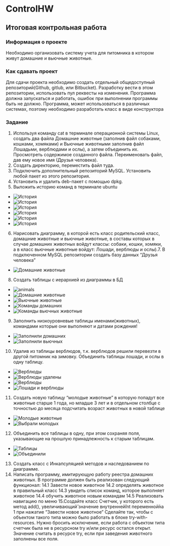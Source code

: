 # ControlHW
## Итоговая контрольная работа

### Информация о проекте

Необходимо организовать систему учета для питомника в котором живут
домашние и вьючные животные.

### Как сдавать проект
Для сдачи проекта необходимо создать отдельный общедоступный
репозиторий(Github, gitlub, или Bitbucket). Разработку вести в этом
репозитории, использовать пул реквесты на изменения. Программа должна
запускаться и работать, ошибок при выполнении программы быть не должно.
Программа, может использоваться в различных системах, поэтому необходимо
разработать класс в виде конструктора

### Задание

1. Используя команду cat в терминале операционной системы Linux, создать
два файла Домашние животные (заполнив файл собаками, кошками,
хомяками) и Вьючные животными заполнив файл Лошадьми, верблюдами и
ослы), а затем объединить их. Просмотреть содержимое созданного файла.
Переименовать файл, дав ему новое имя (Друзья человека).
2. Создать директорию, переместить файл туда.
3. Подключить дополнительный репозиторий MySQL. Установить любой пакет
из этого репозитория.
4. Установить и удалить deb-пакет с помощью dpkg.
5. Выложить историю команд в терминале ubuntu
* ![История](src/main/resources/images/history1.png)
* ![История](src/main/resources/images/history2.png)
* ![История](src/main/resources/images/history3.png)
* ![История](src/main/resources/images/history4.png)
* ![История](src/main/resources/images/history5.png)
* ![История](src/main/resources/images/history6.png)
6. Нарисовать диаграмму, в которой есть класс родительский класс, домашние
животные и вьючные животные, в составы которых в случае домашних
животных войдут классы: собаки, кошки, хомяки, а в класс вьючные животные
войдут: Лошади, верблюды и ослы).7. В подключенном MySQL репозитории создать базу данных “Друзья
человека”
* ![Домашние животные](src/main/resources/images/Домашние%20животные.png)
8. Создать таблицы с иерархией из диаграммы в БД
* ![animals](src/main/resources/images/animals.png)
* ![Домашние животные](src/main/resources/images/pets.png)
* ![Вьючные животные](src/main/resources/images/pack_animals.png)
* ![Команды домашних](src/main/resources/images/pets_actions.png)
* ![Команды вьючных животные](src/main/resources/images/pack_actions.png)
9. Заполнить низкоуровневые таблицы именами(животных), командами
которые они выполняют и датами рождения!
* ![Заполнили домашних](src/main/resources/images/pets_insert.png)
* ![Заполнили вьючных](src/main/resources/images/pack_insert.png)
10. Удалив из таблицы верблюдов, т.к. верблюдов решили перевезти в другой
питомник на зимовку. Объединить таблицы лошади, и ослы в одну таблицу.
* ![Верблюды](src/main/resources/images/select_camels.png)
* ![Верблюды удалены](src/main/resources/images/delete_camels.png)
* ![Верблюды](src/main/resources/images/select_camels.png)
* ![Лошади и верблюды](src/main/resources/images/horse_donkey.png)
11. Создать новую таблицу “молодые животные” в которую попадут все
животные старше 1 года, но младше 3 лет и в отдельном столбце с точностью
до месяца подсчитать возраст животных в новой таблице
* ![Молодые животные](src/main/resources/images/young_animals.png)
* ![Выбрали молодых](src/main/resources/images/select_young.png)
12. Объединить все таблицы в одну, при этом сохраняя поля, указывающие на
прошлую принадлежность к старым таблицам.
* ![Таблицы](src/main/resources/images/table_list.png)
* ![Объединили](src/main/resources/images/animals_insert_all.png)
13. Создать класс с Инкапсуляцией методов и наследованием по диаграмме.
14. Написать программу, имитирующую работу реестра домашних животных.
В программе должен быть реализован следующий функционал:
14.1 Завести новое животное
14.2 определять животное в правильный класс
14.3 увидеть список команд, которое выполняет животное
14.4 обучить животное новым командам
14.5 Реализовать навигацию по меню
15.Создайте класс Счетчик, у которого есть метод add(), увеличивающий̆
значение внутренней̆int переменной̆на 1 при нажатие “Завести новое
животное” Сделайте так, чтобы с объектом такого типа можно было работать в
блоке try-with-resources. Нужно бросить исключение, если работа с объектом
типа счетчик была не в ресурсном try и/или ресурс остался открыт. Значение
считать в ресурсе try, если при заведения животного заполнены все поля.

